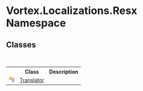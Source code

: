 # Vortex.Localizations.Resx Namespace

## Classes
&nbsp;<table><tr><th></th><th>Class</th><th>Description</th></tr><tr><td>![Public class](media/pubclass.gif "Public class")</td><td><a href="T_Vortex_Localizations_Resx_Translator.md">Translator</a></td><td /></tr></table>&nbsp;
